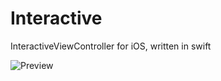 # Interactive
InteractiveViewController for iOS, written in swift

![Preview](https://raw.githubusercontent.com/SarwarShoaib/Interactive/blob/master/interactive.gif")
